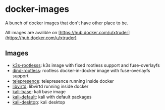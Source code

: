 # docker-images

A bunch of docker images that don't have other place to be.

All images are avalible on [https://hub.docker.com/u/xtruder](https://hub.docker.com/u/xtruder)

## Images

- [k3s-rootlesss](k3s-rootless): k3s image with fixed rootless support and fuse-overlayfs
- [dind-rootless](dind-rootless): rootless docker-in-docker image with fuse-overlayfs support
- [telepresence](telepresence): telepresence running inside docker
- [libvirtd](libvirtd): libvirtd running inside docker
- [kali-base](kali-base): kali base image
- [kali-default](kali-default): kali with default packages
- [kali-desktop](kali-desktop): kali desktop
